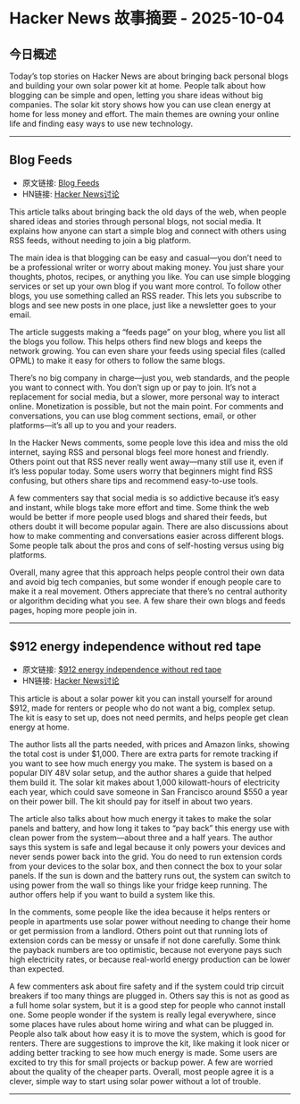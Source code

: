 # Hacker News 故事摘要 - 2025-10-04

## 今日概述

Today’s top stories on Hacker News are about bringing back personal blogs and building your own solar power kit at home. People talk about how blogging can be simple and open, letting you share ideas without big companies. The solar kit story shows how you can use clean energy at home for less money and effort. The main themes are owning your online life and finding easy ways to use new technology.

---

## Blog Feeds

- 原文链接: [Blog Feeds](https://blogfeeds.net)
- HN链接: [Hacker News讨论](https://news.ycombinator.com/item?id=45475808)

This article talks about bringing back the old days of the web, when people shared ideas and stories through personal blogs, not social media. It explains how anyone can start a simple blog and connect with others using RSS feeds, without needing to join a big platform.

The main idea is that blogging can be easy and casual—you don’t need to be a professional writer or worry about making money. You just share your thoughts, photos, recipes, or anything you like. You can use simple blogging services or set up your own blog if you want more control. To follow other blogs, you use something called an RSS reader. This lets you subscribe to blogs and see new posts in one place, just like a newsletter goes to your email.

The article suggests making a “feeds page” on your blog, where you list all the blogs you follow. This helps others find new blogs and keeps the network growing. You can even share your feeds using special files (called OPML) to make it easy for others to follow the same blogs.

There’s no big company in charge—just you, web standards, and the people you want to connect with. You don’t sign up or pay to join. It’s not a replacement for social media, but a slower, more personal way to interact online. Monetization is possible, but not the main point. For comments and conversations, you can use blog comment sections, email, or other platforms—it’s all up to you and your readers.

In the Hacker News comments, some people love this idea and miss the old internet, saying RSS and personal blogs feel more honest and friendly. Others point out that RSS never really went away—many still use it, even if it’s less popular today. Some users worry that beginners might find RSS confusing, but others share tips and recommend easy-to-use tools.

A few commenters say that social media is so addictive because it’s easy and instant, while blogs take more effort and time. Some think the web would be better if more people used blogs and shared their feeds, but others doubt it will become popular again. There are also discussions about how to make commenting and conversations easier across different blogs. Some people talk about the pros and cons of self-hosting versus using big platforms.

Overall, many agree that this approach helps people control their own data and avoid big tech companies, but some wonder if enough people care to make it a real movement. Others appreciate that there’s no central authority or algorithm deciding what you see. A few share their own blogs and feeds pages, hoping more people join in.

---

## $912 energy independence without red tape

- 原文链接: [$912 energy independence without red tape](https://sunboxlabs.com/)
- HN链接: [Hacker News讨论](https://news.ycombinator.com/item?id=45476820)

This article is about a solar power kit you can install yourself for around $912, made for renters or people who do not want a big, complex setup. The kit is easy to set up, does not need permits, and helps people get clean energy at home.

The author lists all the parts needed, with prices and Amazon links, showing the total cost is under $1,000. There are extra parts for remote tracking if you want to see how much energy you make. The system is based on a popular DIY 48V solar setup, and the author shares a guide that helped them build it. The solar kit makes about 1,000 kilowatt-hours of electricity each year, which could save someone in San Francisco around $550 a year on their power bill. The kit should pay for itself in about two years.

The article also talks about how much energy it takes to make the solar panels and battery, and how long it takes to “pay back” this energy use with clean power from the system—about three and a half years. The author says this system is safe and legal because it only powers your devices and never sends power back into the grid. You do need to run extension cords from your devices to the solar box, and then connect the box to your solar panels. If the sun is down and the battery runs out, the system can switch to using power from the wall so things like your fridge keep running. The author offers help if you want to build a system like this.

In the comments, some people like the idea because it helps renters or people in apartments use solar power without needing to change their home or get permission from a landlord. Others point out that running lots of extension cords can be messy or unsafe if not done carefully. Some think the payback numbers are too optimistic, because not everyone pays such high electricity rates, or because real-world energy production can be lower than expected.

A few commenters ask about fire safety and if the system could trip circuit breakers if too many things are plugged in. Others say this is not as good as a full home solar system, but it is a good step for people who cannot install one. Some people wonder if the system is really legal everywhere, since some places have rules about home wiring and what can be plugged in. People also talk about how easy it is to move the system, which is good for renters. There are suggestions to improve the kit, like making it look nicer or adding better tracking to see how much energy is made. Some users are excited to try this for small projects or backup power. A few are worried about the quality of the cheaper parts. Overall, most people agree it is a clever, simple way to start using solar power without a lot of trouble.

---


